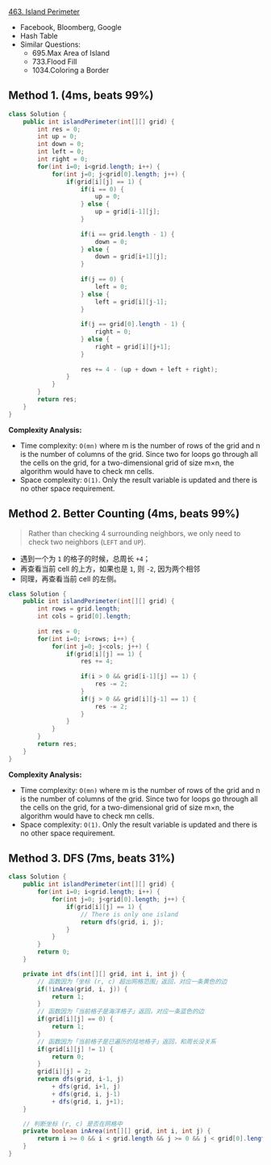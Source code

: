 [463. Island Perimeter](https://leetcode.com/problems/island-perimeter/)

* Facebook, Bloomberg, Google
* Hash Table
* Similar Questions:
    * 695.Max Area of Island
    * 733.Flood Fill
    * 1034.Coloring a Border
    
    
## Method 1. (4ms, beats 99%)
```java 
class Solution {
    public int islandPerimeter(int[][] grid) {
        int res = 0;
        int up = 0;
        int down = 0;
        int left = 0;
        int right = 0;
        for(int i=0; i<grid.length; i++) {
            for(int j=0; j<grid[0].length; j++) {
                if(grid[i][j] == 1) {
                    if(i == 0) {
                        up = 0;
                    } else {
                        up = grid[i-1][j];
                    }
                    
                    if(i == grid.length - 1) {
                        down = 0;
                    } else {
                        down = grid[i+1][j];
                    }
                    
                    if(j == 0) {
                        left = 0;
                    } else {
                        left = grid[i][j-1];
                    }
                    
                    if(j == grid[0].length - 1) {
                        right = 0;
                    } else {
                        right = grid[i][j+1];
                    }
                    
                    res += 4 - (up + down + left + right);
                }
            }
        }
        return res;
    }
}
```
**Complexity Analysis:**
* Time complexity: `O(mn)` where m is the number of rows of the grid and n is the number of columns of the grid. Since two for loops go through all the cells on the grid, for a two-dimensional grid of size m×n, the algorithm would have to check mn cells.
* Space complexity: `O(1)`. Only the result variable is updated and there is no other space requirement.


## Method 2. Better Counting (4ms, beats 99%)
> Rather than checking 4 surrounding neighbors, we only need to check two neighbors (`LEFT` and `UP`).
* 遇到一个为 `1` 的格子的时候，总周长 `+4`；
* 再查看当前 cell 的上方，如果也是 `1`, 则 `-2`, 因为两个相邻
* 同理，再查看当前 cell 的左侧。
```java 
class Solution {
    public int islandPerimeter(int[][] grid) {
        int rows = grid.length;
        int cols = grid[0].length;
        
        int res = 0;
        for(int i=0; i<rows; i++) {
            for(int j=0; j<cols; j++) {
                if(grid[i][j] == 1) {
                    res += 4;
                    
                    if(i > 0 && grid[i-1][j] == 1) {
                        res -= 2;
                    }
                    if(j > 0 && grid[i][j-1] == 1) {
                        res -= 2;
                    }
                }
            }
        }
        return res;
    }
}
```
**Complexity Analysis:**
* Time complexity: `O(mn)` where m is the number of rows of the grid and n is the number of columns of the grid. Since two for loops go through all the cells on the grid, for a two-dimensional grid of size m×n, the algorithm would have to check mn cells.
* Space complexity: `O(1)`. Only the result variable is updated and there is no other space requirement.


## Method 3. DFS (7ms, beats 31%)
```java
class Solution {
    public int islandPerimeter(int[][] grid) {
        for(int i=0; i<grid.length; i++) {
            for(int j=0; j<grid[0].length; j++) {
                if(grid[i][j] == 1) {
                    // There is only one island 
                    return dfs(grid, i, j);
                }
            }
        }
        return 0;
    }

    private int dfs(int[][] grid, int i, int j) {
        // 函数因为「坐标 (r, c) 超出网格范围」返回，对应一条黄色的边
        if(!inArea(grid, i, j)) {
            return 1;
        }
        // 函数因为「当前格子是海洋格子」返回，对应一条蓝色的边
        if(grid[i][j] == 0) {
            return 1;
        }
        // 函数因为「当前格子是已遍历的陆地格子」返回，和周长没关系
        if(grid[i][j] != 1) {
            return 0;
        }
        grid[i][j] = 2;
        return dfs(grid, i-1, j) 
            + dfs(grid, i+1, j)
            + dfs(grid, i, j-1) 
            + dfs(grid, i, j+1);
    }

    // 判断坐标 (r, c) 是否在网格中
    private boolean inArea(int[][] grid, int i, int j) {
        return i >= 0 && i < grid.length && j >= 0 && j < grid[0].length;
    }
}
```
